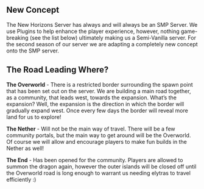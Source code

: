 ## New Concept

The New Horizons Server has always and will always be an SMP Server. We use Plugins to help enhance the player experience, however, nothing game-breaking (see the list below) ultimately making us a Semi-Vanilla server. For the second season of our server we are adapting a completely new concept onto the SMP server.


## The Road Leading Where?

**The Overworld** - There is a restricted border surrounding the spawn point that has been set out on the server. We are building a main road together, as a community, that leads west, towards the expansion. What’s the expansion? Well, the expansion is the direction in which the border will gradually expand west. Once every few days the border will reveal more land for us to explore!


**The Nether** - Will not be the main way of travel. There will be a few community portals, but the main way to get around will be the Overworld. Of course we will allow and encourage players to make fun builds in the Nether as well!


**The End** - Has been opened for the community. Players are allowed to summon the dragon again, however the outer islands will be closed off until the Overworld road is long enough to warrant us needing elytras to travel efficiently :)
